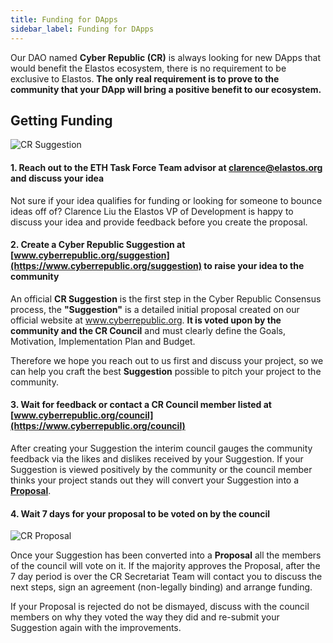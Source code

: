 ```yaml
---
title: Funding for DApps
sidebar_label: Funding for DApps
---
```


Our DAO named **Cyber Republic (CR)** is always looking for new DApps that would benefit the Elastos ecosystem, there is no 
requirement to be exclusive to Elastos. **The only real requirement is to prove to the community that your DApp will
bring a positive benefit to our ecosystem.** 

## Getting Funding

![CR Suggestion](assets/cr_suggestion.png)


#### 1. Reach out to the ETH Task Force Team advisor at clarence@elastos.org and discuss your idea

Not sure if your idea qualifies for funding or looking for someone to bounce ideas off of? Clarence Liu 
the Elastos VP of Development is happy to discuss your idea and provide feedback before you create the proposal. 


#### 2. Create a Cyber Republic Suggestion at [www.cyberrepublic.org/suggestion](https://www.cyberrepublic.org/suggestion) to raise your idea to the community

An official **CR Suggestion** is the first step in the Cyber Republic Consensus process, the **"Suggestion"** is a detailed
initial proposal created on our official website at www.cyberrepublic.org. **It is voted upon by the community and the 
CR Council** and must clearly define the Goals, Motivation, Implementation Plan and Budget. 

Therefore we hope you reach out to us first and discuss your project, so we can help you craft the best **Suggestion** 
possible to pitch your project to the community.


#### 3. Wait for feedback or contact a CR Council member listed at [www.cyberrepublic.org/council](https://www.cyberrepublic.org/council)

After creating your Suggestion the interim council gauges the community feedback via the likes and dislikes received by
your Suggestion. If your Suggestion is viewed positively by the community or the council member thinks your project
stands out they will convert your Suggestion into a **[Proposal](https://www.cyberrepublic.org/proposals)**.


#### 4. Wait 7 days for your proposal to be voted on by the council

![CR Proposal](assets/cr_proposal.png)

Once your Suggestion has been converted into a **Proposal** all the members of the council will vote on it. If the 
majority approves the Proposal, after the 7 day period is over the CR Secretariat Team will contact you to discuss
the next steps, sign an agreement (non-legally binding) and arrange funding.

If your Proposal is rejected do not be dismayed, discuss with the council members on why they voted the way they did
and re-submit your Suggestion again with the improvements.


